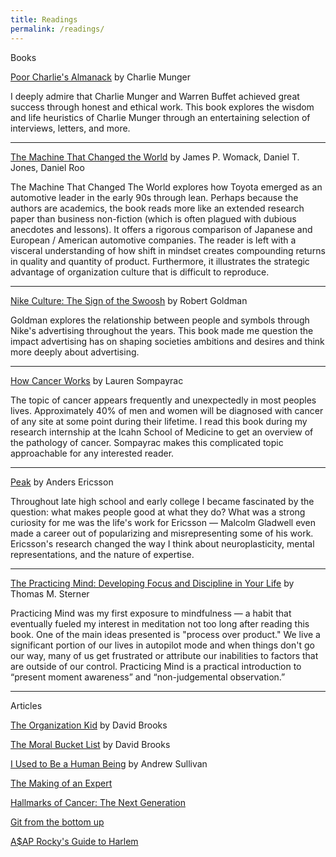 ```yaml
---
title: Readings
permalink: /readings/
---
```


<div class = "bookContainer">
	Books
<!--
<h3><a href="https://www.amazon.com/Sapiens-Humankind-Yuval-Noah-Harari/dp/0062316095" target="_blank"><img class="book" src="https://images-na.ssl-images-amazon.com/images/I/51xwPegEzlL._SX333_BO1,204,203,200_.jpg" width="122" height="180"></a><a href="https://www.amazon.com/Sapiens-Humankind-Yuval-Noah-Harari/dp/0062316095">Sapiens: A Brief History of Humankind</a></h3>

<p>Yuval Noah Harari</p>
<p>
Sapiens is the most important book I have ever read. Sapiens aims to understand why the world is the way it is. Not because history repeats itself, but because if we understand the past we can liberate ourselves from the realities created for us and imagine the new. 
</p>
</div>
<hr>
-->


<div class = "bookContainer">

<p> <a href="https://www.amazon.com/Poor-Charlies-Almanack-Charles-Expanded/dp/1578645018">Poor Charlie's Almanack</a> by Charlie Munger</p>

<p>I deeply admire that Charlie Munger and Warren Buffet achieved great success through honest and ethical work. This book explores the wisdom and life heuristics of Charlie Munger through an entertaining selection of interviews, letters, and more.</p>
</div>
<hr>

<div class = "bookContainer">

<p> <a href="https://www.amazon.com/Machine-That-Changed-World-Revolutionizing/dp/0743299795">The Machine That Changed the World</a> by James P. Womack, Daniel T. Jones, Daniel Roo</p>

<p>The Machine That Changed The World explores how Toyota emerged as an automotive leader in the early 90s through lean. Perhaps because the authors are academics, the book reads more like an extended research paper than business non-fiction (which is often plagued with dubious anecdotes and lessons). It offers a rigorous comparison of Japanese and European / American automotive companies.  The reader is left with a visceral understanding of how shift in mindset creates compounding returns in quality and quantity of product. Furthermore, it illustrates the strategic advantage of organization culture that is difficult to reproduce.</p>
</div>
<hr>


<div class = "bookContainer">

<p><a href="https://www.amazon.com/Nike-Culture-Swoosh-Cultural-Icons/dp/0761961496">Nike Culture: The Sign of the Swoosh</a> by Robert Goldman</p>
<p>Goldman explores the relationship between people and symbols through Nike's advertising throughout the years. This book made me question the impact advertising has on shaping societies ambitions and desires and think more deeply about advertising.</p>
</div>
<hr>


<div class = "bookContainer">
<p><a href="https://www.amazon.com/How-Cancer-Works-Lauren-Sompayrac/dp/0763718211">How Cancer Works</a> by Lauren Sompayrac</p>
<p>The topic of cancer appears frequently and unexpectedly in most peoples lives. Approximately 40% of men and women will be diagnosed with cancer of any site at some point during their lifetime. I read this book during my research internship at the Icahn School of Medicine to get an overview of the pathology of cancer. Sompayrac makes this complicated topic approachable for any interested reader.</p>
</div>
<hr>


<div class = "bookContainer">
<p><a href="https://www.amazon.com/Peak-Secrets-New-Science-Expertise/dp/1531864880">Peak</a> by Anders Ericsson</p>
<p>Throughout late high school and early college I became fascinated by the question: what makes people good at what they do? What was a strong curiosity for me was the life's work for Ericsson — Malcolm Gladwell even made a career out of popularizing and misrepresenting some of his work. Ericsson's research changed the way I think about neuroplasticity, mental representations, and the nature of expertise.</p>
</div>
<hr>




<div class = "bookContainer">
<p><a href="https://www.amazon.com/Practicing-Mind-Developing-Discipline-Challenge/dp/1608680908">The Practicing Mind: Developing Focus and Discipline in Your Life</a> by Thomas M. Sterner</p>

<p>Practicing Mind was my first exposure to mindfulness — a habit that eventually fueled my interest in meditation not too long after reading this book. One of the main ideas presented is "process over product." We live a significant portion of our lives in autopilot mode and when things don't go our way, many of us get frustrated or attribute our inabilities to factors that are outside of our control. Practicing Mind is a practical introduction to “present moment awareness” and “non-judgemental observation.”</p>

</div>
<hr>
<div class = "bookContainer">
Articles
<p> <a href="https://www.theatlantic.com/magazine/archive/2001/04/the-organization-kid/302164/">The Organization Kid</a> by David Brooks </p>
<p><a href="https://www.nytimes.com/2015/04/12/opinion/sunday/david-brooks-the-moral-bucket-list.html">The Moral Bucket List</a> by David Brooks</p>
<p><a href="http://nymag.com/selectall/2016/09/andrew-sullivan-my-distraction-sickness-and-yours.html">I Used to Be a Human Being</a> by Andrew Sullivan</p>
<p><a href="https://hbr.org/2007/07/the-making-of-an-expert">The Making of an Expert</a></p>
<p><a href="http://www.cell.com/abstract/S0092-8674(11)00127-9">Hallmarks of Cancer: The Next Generation</a></p> 
<p><a href="http://ftp.newartisans.com/pub/git.from.bottom.up.pdf">Git from the bottom up</a></p>
<p><a href="http://www.complex.com/pop-culture/2012/01/asap-rockys-guide-to-harlem/7">A$AP Rocky's Guide to Harlem</a></p>

</div>


